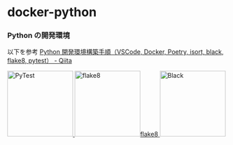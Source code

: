 # docker-python

### Python の開発環境

以下を参考
[Python 開発環境構築手順（VSCode, Docker, Poetry, isort, black, flake8, pytest） - Qiita](https://qiita.com/nokoxxx1212/items/da1832468cbd9a762a46)

</a>
<a href="https://docs.pytest.org/">
<img alt="PyTest" src="https://docs.pytest.org/en/7.3.x/_static/pytest_logo_curves.svg"
  height="150"
/>
</a>

</a>
<a href="https://flake8.pycqa.org/en/latest/">
<img alt="flake8" src="https://www.python.org/static/img/python-logo-large.c36dccadd999.png?1576869008"
  height="150"
/><span>flake8</span>
</a>

</a>
<a href="https://black.readthedocs.io/">
<img alt="Black" src="https://black.readthedocs.io/en/stable/_static/logo2-readme.png"
  height="150"
/>
</a>
